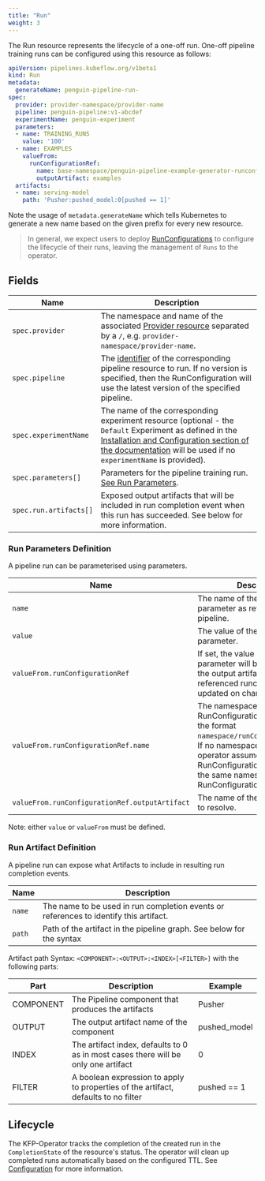 ```yaml
---
title: "Run"
weight: 3
---
```


The Run resource represents the lifecycle of a one-off run.
One-off pipeline training runs can be configured using this resource as follows:

```yaml
apiVersion: pipelines.kubeflow.org/v1beta1
kind: Run
metadata:
  generateName: penguin-pipeline-run-
spec:
  provider: provider-namespace/provider-name
  pipeline: penguin-pipeline:v1-abcdef
  experimentName: penguin-experiment
  parameters:
  - name: TRAINING_RUNS
    value: '100'
  - name: EXAMPLES
    valueFrom:
      runConfigurationRef:
        name: base-namespace/penguin-pipeline-example-generator-runconfiguration
        outputArtifact: examples
  artifacts:
  - name: serving-model
    path: 'Pusher:pushed_model:0[pushed == 1]'
```

Note the usage of `metadata.generateName` which tells Kubernetes to generate a new name based on the given prefix for every new resource.
> In general, we expect users to deploy [RunConfigurations](../runconfiguration) to configure the lifecycle of their runs, leaving the management of `Runs` to the operator.

## Fields

| Name                   | Description                                                                                                                                                                                                                                       |
| ---------------------- | ------------------------------------------------------------------------------------------------------------------------------------------------------------------------------------------------------------------------------------------------- |
| `spec.provider`        | The namespace and name of the associated [Provider resource](../provider/) separated by a `/`, e.g. `provider-namespace/provider-name`.                                                                                                           |
| `spec.pipeline`        | The [identifier](../pipeline/#identifier) of the corresponding pipeline resource to run. If no version is specified, then the RunConfiguration will use the latest version of the specified pipeline.                                             |
| `spec.experimentName`  | The name of the corresponding experiment resource (optional - the `Default` Experiment as defined in the [Installation and Configuration section of the documentation](README.md#configuration) will be used if no `experimentName` is provided). |
| `spec.parameters[]`    | Parameters for the pipeline training run. [See Run Parameters](#run-parameters-definition).                                                                                                                                                       |
| `spec.run.artifacts[]` | Exposed output artifacts that will be included in run completion event when this run has succeeded. See below for more information.                                                                                                               |

### Run Parameters Definition

A pipeline run can be parameterised using parameters.

| Name                                           | Description                                                                                                                                                                                                                                            |
| ---------------------------------------------- | ------------------------------------------------------------------------------------------------------------------------------------------------------------------------------------------------------------------------------------------------------ |
| `name`                                         | The name of the runtime parameter as referenced by the pipeline.                                                                                                                                                                                       |
| `value`                                        | The value of the runtime parameter.                                                                                                                                                                                                                    |
| `valueFrom.runConfigurationRef`                | If set, the value of this runtime parameter will be resolved from the output artifacts of the referenced runconfiguration and updated on change.                                                                                                       |
| `valueFrom.runConfigurationRef.name`           | The namespace and name of the RunConfiguration to resolve in the format `namespace/runConfigurationName`. If no namespace is set, the operator assumes the RunConfiguration to resolve is in the same namespace as the RunConfiguration being applied. |
| `valueFrom.runConfigurationRef.outputArtifact` | The name of the outputArtifact to resolve.                                                                                                                                                                                                             |

Note: either `value` or `valueFrom` must be defined.

### Run Artifact Definition

A pipeline run can expose what Artifacts to include in resulting run completion events. 

| Name   | Description                                                                           |
| ------ | ------------------------------------------------------------------------------------- |
| `name` | The name to be used in run completion events or references to identify this artifact. |
| `path` | Path of the artifact in the pipeline graph. See below for the syntax                  |

Artifact path Syntax: `<COMPONENT>:<OUTPUT>:<INDEX>[<FILTER>]` with the following parts:

| Part      | Description                                                                        | Example      |
| --------- | ---------------------------------------------------------------------------------- | ------------ |
| COMPONENT | The Pipeline component that produces the artifacts                                 | Pusher       |
| OUTPUT    | The output artifact name of the component                                          | pushed_model |
| INDEX     | The artifact index, defaults to 0 as in most cases there will be only one artifact | 0            |
| FILTER    | A boolean expression to apply to properties of the artifact, defaults to no filter | pushed == 1  |

## Lifecycle

The KFP-Operator tracks the completion of the created run in the `CompletionState` of the resource's status.
The operator will clean up completed runs automatically based on the configured TTL. See [Configuration](../../configuration) for more information.
